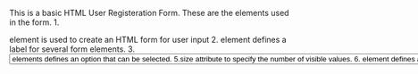 This is a basic HTML User Registeration Form.
These are the elements used in the form.
1.<form> element is used to create an HTML form for user input
2.<label> element defines a label for several form elements.
3.<select> element defines a drop-down list.
4.<option> elements defines an option that can be selected.
5.size attribute to specify the number of visible values.
6.<textarea> element defines a multi-line input field.
7.<button> element defines a clickable button.
8.<fieldset> element is used to group related data in a form.
9.<legend> element defines a caption for the <fieldset> element 

